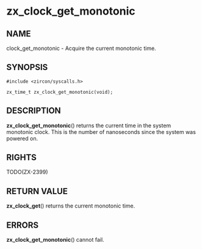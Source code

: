 # zx_clock_get_monotonic

## NAME

<!-- Updated by scripts/update-docs-from-abigen, do not edit this section manually. -->

clock_get_monotonic - Acquire the current monotonic time.

## SYNOPSIS

<!-- Updated by scripts/update-docs-from-abigen, do not edit this section manually. -->

```
#include <zircon/syscalls.h>

zx_time_t zx_clock_get_monotonic(void);
```

## DESCRIPTION

**zx_clock_get_monotonic**() returns the current time in the system
monotonic clock. This is the number of nanoseconds since the system was
powered on.

## RIGHTS

<!-- Updated by scripts/update-docs-from-abigen, do not edit this section manually. -->

TODO(ZX-2399)

## RETURN VALUE

**zx_clock_get**() returns the current monotonic time.

## ERRORS

**zx_clock_get_monotonic**() cannot fail.

